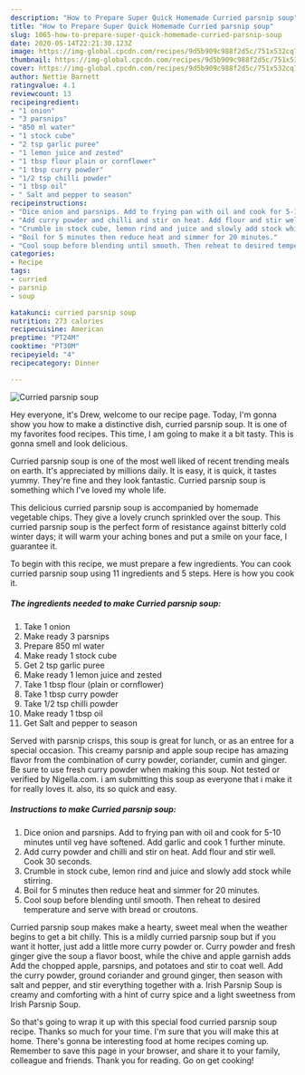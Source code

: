 ```yaml
---
description: "How to Prepare Super Quick Homemade Curried parsnip soup"
title: "How to Prepare Super Quick Homemade Curried parsnip soup"
slug: 1065-how-to-prepare-super-quick-homemade-curried-parsnip-soup
date: 2020-05-14T22:21:30.123Z
image: https://img-global.cpcdn.com/recipes/9d5b909c988f2d5c/751x532cq70/curried-parsnip-soup-recipe-main-photo.jpg
thumbnail: https://img-global.cpcdn.com/recipes/9d5b909c988f2d5c/751x532cq70/curried-parsnip-soup-recipe-main-photo.jpg
cover: https://img-global.cpcdn.com/recipes/9d5b909c988f2d5c/751x532cq70/curried-parsnip-soup-recipe-main-photo.jpg
author: Nettie Barnett
ratingvalue: 4.1
reviewcount: 13
recipeingredient:
- "1 onion"
- "3 parsnips"
- "850 ml water"
- "1 stock cube"
- "2 tsp garlic puree"
- "1 lemon juice and zested"
- "1 tbsp flour plain or cornflower"
- "1 tbsp curry powder"
- "1/2 tsp chilli powder"
- "1 tbsp oil"
- " Salt and pepper to season"
recipeinstructions:
- "Dice onion and parsnips. Add to frying pan with oil and cook for 5-10 minutes until veg have softened. Add garlic and cook 1 further minute."
- "Add curry powder and chilli and stir on heat. Add flour and stir well. Cook 30 seconds."
- "Crumble in stock cube, lemon rind and juice and slowly add stock while stirring."
- "Boil for 5 minutes then reduce heat and simmer for 20 minutes."
- "Cool soup before blending until smooth. Then reheat to desired temperature and serve with bread or croutons."
categories:
- Recipe
tags:
- curried
- parsnip
- soup

katakunci: curried parsnip soup 
nutrition: 273 calories
recipecuisine: American
preptime: "PT24M"
cooktime: "PT30M"
recipeyield: "4"
recipecategory: Dinner

---
```



![Curried parsnip soup](https://img-global.cpcdn.com/recipes/9d5b909c988f2d5c/751x532cq70/curried-parsnip-soup-recipe-main-photo.jpg)

Hey everyone, it's Drew, welcome to our recipe page. Today, I'm gonna show you how to make a distinctive dish, curried parsnip soup. It is one of my favorites food recipes. This time, I am going to make it a bit tasty. This is gonna smell and look delicious.

Curried parsnip soup is one of the most well liked of recent trending meals on earth. It's appreciated by millions daily. It is easy, it is quick, it tastes yummy. They're fine and they look fantastic. Curried parsnip soup is something which I've loved my whole life.

This delicious curried parsnip soup is accompanied by homemade vegetable chips. They give a lovely crunch sprinkled over the soup. This curried parsnip soup is the perfect form of resistance against bitterly cold winter days; it will warm your aching bones and put a smile on your face, I guarantee it.


To begin with this recipe, we must prepare a few ingredients. You can cook curried parsnip soup using 11 ingredients and 5 steps. Here is how you cook it.

<!--inarticleads1-->

##### The ingredients needed to make Curried parsnip soup:

1. Take 1 onion
1. Make ready 3 parsnips
1. Prepare 850 ml water
1. Make ready 1 stock cube
1. Get 2 tsp garlic puree
1. Make ready 1 lemon juice and zested
1. Take 1 tbsp flour (plain or cornflower)
1. Take 1 tbsp curry powder
1. Take 1/2 tsp chilli powder
1. Make ready 1 tbsp oil
1. Get  Salt and pepper to season


Served with parsnip crisps, this soup is great for lunch, or as an entree for a special occasion. This creamy parsnip and apple soup recipe has amazing flavor from the combination of curry powder, coriander, cumin and ginger. Be sure to use fresh curry powder when making this soup. Not tested or verified by Nigella.com. i am submitting this soup as everyone that i make it for really loves it. also, its so quick and easy. 

<!--inarticleads2-->

##### Instructions to make Curried parsnip soup:

1. Dice onion and parsnips. Add to frying pan with oil and cook for 5-10 minutes until veg have softened. Add garlic and cook 1 further minute.
1. Add curry powder and chilli and stir on heat. Add flour and stir well. Cook 30 seconds.
1. Crumble in stock cube, lemon rind and juice and slowly add stock while stirring.
1. Boil for 5 minutes then reduce heat and simmer for 20 minutes.
1. Cool soup before blending until smooth. Then reheat to desired temperature and serve with bread or croutons.


Curried parsnip soup makes make a hearty, sweet meal when the weather begins to get a bit chilly. This is a mildly curried parsnip soup but if you want it hotter, just add a little more curry powder or. Curry powder and fresh ginger give the soup a flavor boost, while the chive and apple garnish adds Add the chopped apple, parsnips, and potatoes and stir to coat well. Add the curry powder, ground coriander and ground ginger, then season with salt and pepper, and stir everything together with a. Irish Parsnip Soup is creamy and comforting with a hint of curry spice and a light sweetness from Irish Parsnip Soup. 

So that's going to wrap it up with this special food curried parsnip soup recipe. Thanks so much for your time. I'm sure that you will make this at home. There's gonna be interesting food at home recipes coming up. Remember to save this page in your browser, and share it to your family, colleague and friends. Thank you for reading. Go on get cooking!
